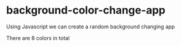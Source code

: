 # background-color-change-app

Using Javascript we can create a random background changing app

There are 8 colors in total
